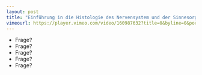 ```yaml
---
layout: post
title: "Einführung in die Histologie des Nervensystem und der Sinnesorgane"
vimeourl: https://player.vimeo.com/video/160987632?title=0&byline=0&portrait=0
---
```

- Frage?
- Frage?
- Frage?
- Frage?
- Frage?




